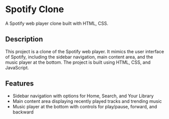 # Spotify Clone

A Spotify web player clone built with HTML, CSS.
## Description

This project is a clone of the Spotify web player. It mimics the user interface of Spotify, including the sidebar navigation, main content area, and the music player at the bottom. The project is built using HTML, CSS, and JavaScript.

## Features

- Sidebar navigation with options for Home, Search, and Your Library
- Main content area displaying recently played tracks and trending music
- Music player at the bottom with controls for play/pause, forward, and backward
